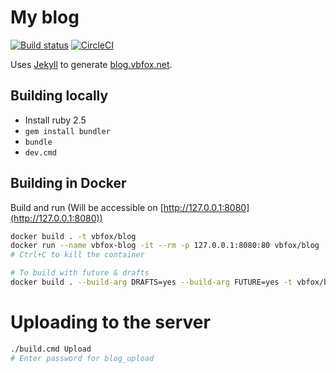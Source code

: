 # My blog

[![Build status](https://ci.appveyor.com/api/projects/status/f92nv0mkd85rxkjp/branch/master?svg=true)](https://ci.appveyor.com/project/vbfox/blog/branch/master)
[![CircleCI](https://circleci.com/gh/vbfox/blog/tree/master.svg?style=svg)](https://circleci.com/gh/vbfox/blog/tree/master)

Uses [Jekyll](https://jekyllrb.com) to generate [blog.vbfox.net](https://blog.vbfox.net).

## Building locally

* Install ruby 2.5
* `gem install bundler`
* `bundle`
* `dev.cmd`

## Building in Docker

Build and run (Will be accessible on [http://127.0.0.1:8080](http://127.0.0.1:8080))

```sh
docker build . -t vbfox/blog
docker run --name vbfox-blog -it --rm -p 127.0.0.1:8080:80 vbfox/blog
# Ctrl+C to kill the container

# To build with future & drafts
docker build . --build-arg DRAFTS=yes --build-arg FUTURE=yes -t vbfox/blog:drafts
```

# Uploading to the server

```sh
./build.cmd Upload
# Enter password for blog_upload
```